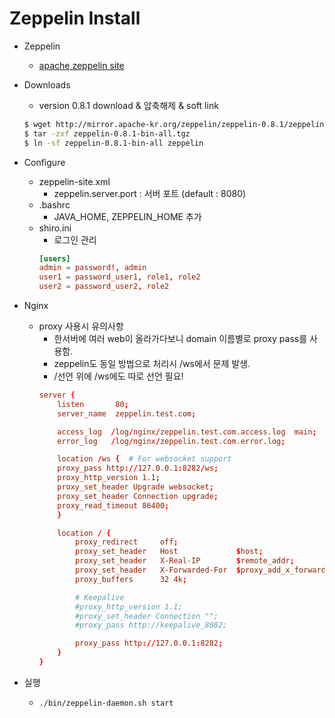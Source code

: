# Zeppelin Install
* Zeppelin
    * [apache zeppelin site](https://zeppelin.apache.org/download.html)

* Downloads
    * version 0.8.1 download & 압축해제 & soft link
    ```bash
   $ wget http://mirror.apache-kr.org/zeppelin/zeppelin-0.8.1/zeppelin-0.8.1-bin-all.tgz
   $ tar -zxf zeppelin-0.8.1-bin-all.tgz
   $ ln -sf zeppelin-0.8.1-bin-all zeppelin
    ```
   
* Configure
    * zeppelin-site.xml
        * zeppelin.server.port : 서버 포트 (default : 8080)
    * .bashrc
        * JAVA_HOME, ZEPPELIN_HOME 추가
    * shiro.ini
        * 로그인 관리
        ```conf
        [users]
        admin = password!, admin
        user1 = password_user1, role1, role2
        user2 = password_user2, role2
        ```
        
    
* Nginx
    * proxy 사용시 유의사항
        * 한서버에 여러 web이 올라가다보니 domain 이름별로 proxy pass를 사용함.
        * zeppelin도 동일 방법으로 처리시 /ws에서 문제 발생.
        * /선언 위에 /ws에도 따로 선언 필요!
        ```conf
        server {
            listen       80;
            server_name  zeppelin.test.com;

            access_log  /log/nginx/zeppelin.test.com.access.log  main;
            error_log   /log/nginx/zeppelin.test.com.error.log;

            location /ws {  # For websocket support
            proxy_pass http://127.0.0.1:8282/ws;
            proxy_http_version 1.1;
            proxy_set_header Upgrade websocket;
            proxy_set_header Connection upgrade;
            proxy_read_timeout 86400;
            }

            location / {
                proxy_redirect     off;
                proxy_set_header   Host             $host;
                proxy_set_header   X-Real-IP        $remote_addr;
                proxy_set_header   X-Forwarded-For  $proxy_add_x_forwarded_for;
                proxy_buffers      32 4k;

                # Keepalive
                #proxy_http_version 1.1;
                #proxy_set_header Connection "";
                #proxy_pass http://keepalive_8082;

                proxy_pass http://127.0.0.1:8282;
            }
        }
        ```

* 실행
    * `./bin/zeppelin-daemon.sh start `

